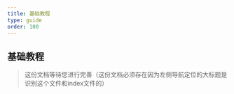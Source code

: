 ```yaml
---
title: 基础教程
type: guide
order: 100
---
```


## 基础教程

> 这份文档等待您进行完善（这份文档必须存在因为左侧导航定位的大标题是识别这个文件和index文件的）